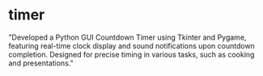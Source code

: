 # timer
"Developed a Python GUI Countdown Timer using Tkinter and Pygame, featuring real-time clock display and sound notifications upon countdown completion. Designed for precise timing in various tasks, such as cooking and presentations."
